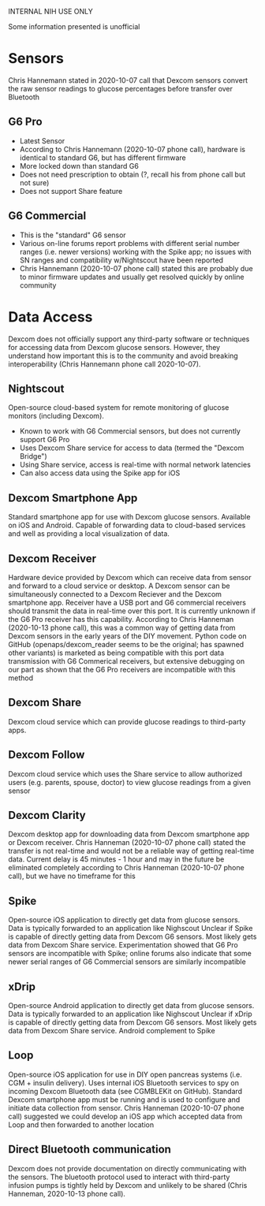 INTERNAL NIH USE ONLY

Some information presented is unofficial

# Sensors
Chris Hannemann stated in 2020-10-07 call that Dexcom sensors convert the raw sensor readings to glucose percentages before transfer over Bluetooth
## G6 Pro 
* Latest Sensor
* According to Chris Hannemann (2020-10-07 phone call), hardware is identical to standard G6, but has different firmware
* More locked down than standard G6
* Does not need prescription to obtain (?, recall his from phone call but not sure)
* Does not support Share feature
## G6 Commercial
* This is the "standard" G6 sensor
* Various on-line forums report problems with different serial number ranges (i.e. newer versions) working with the Spike app; no issues with SN ranges and compatibility w/Nightscout have been reported
* Chris Hannemann (2020-10-07 phone call) stated this are probably due to minor firmware updates and usually get resolved quickly by online community
# Data Access
Dexcom does not officially support any third-party software or techniques for accessing data from Dexcom glucose sensors. However, they understand how important this is to the community and avoid breaking interoperability (Chris Hannemann phone call 2020-10-07).
## Nightscout
Open-source cloud-based system for remote monitoring of glucose monitors (including Dexcom).
* Known to work with G6 Commercial sensors, but does not currently support G6 Pro
* Uses Dexcom Share service for access to data (termed the "Dexcom Bridge")
* Using Share service, access is real-time with normal network latencies
* Can also access data using the Spike app for iOS
## Dexcom Smartphone App 
Standard smartphone app for use with Dexcom glucose sensors. Available on iOS and Android. Capable of forwarding data to cloud-based services and well as providing a local visualization of data. 
## Dexcom Receiver
Hardware device provided by Dexcom which can receive data from sensor and forward to a cloud service or desktop. A Dexcom sensor can be simultaneously connected to a Dexcom Reciever and the Dexcom smartphone app. Receiver have a USB port and G6 commercial receivers should transmit the data in real-time over this port. It is currently unknown if the G6 Pro receiver has this capability.
According to Chris Hanneman (2020-10-13 phone call), this was a common way of getting data from Dexcom sensors in the early years of the DIY movement. Python code on GitHub (openaps/dexcom_reader seems to be the original; has spawned other variants) is marketed as being compatible with this port data transmission with G6 Commerical receivers, but extensive debugging on our part as shown that the G6 Pro receivers are incompatible with this method
## Dexcom Share 
Dexcom cloud service which can provide glucose readings to third-party apps. 
## Dexcom Follow  
Dexcom cloud service which uses the Share service to allow authorized users (e.g. parents, spouse, doctor) to view glucose readings from a given sensor
## Dexcom Clarity 
Dexcom desktop app for downloading data from Dexcom smartphone app or Dexcom receiver. 
Chris Hanneman (2020-10-07 phone call) stated the transfer is not real-time and would not be a reliable way of getting real-time data. Current delay is 45 minutes - 1 hour and may in the future be eliminated completely according to Chris Hanneman (2020-10-07 phone call), but we have no timeframe for this
## Spike  
Open-source iOS application to directly get data from glucose sensors. Data is typically forwarded to an application like Nighscout
Unclear if Spike is capable of directly getting data from Dexcom G6 sensors. Most likely gets data from Dexcom Share service.
Experimentation showed that G6 Pro sensors are incompatible with Spike; online forums also indicate that some newer serial ranges of G6 Commercial sensors are similarly incompatible
## xDrip  
Open-source Android application to directly get data from glucose sensors. Data is typically forwarded to an application like Nighscout
Unclear if xDrip is capable of directly getting data from Dexcom G6 sensors. Most likely gets data from Dexcom Share service.
Android complement to Spike
## Loop 
Open-source iOS application for use in DIY open pancreas systems (i.e. CGM + insulin delivery). Uses internal iOS Bluetooth services to spy on incoming Dexcom Bluetooth data (see CGMBLEKit on GitHub). Standard Dexcom smartphone app must be running and is used to configure and initiate data collection from sensor.
Chris Hanneman (2020-10-07 phone call) suggested we could develop an iOS app which accepted data from Loop and then forwarded to another location

## Direct Bluetooth communication
Dexcom does not provide documentation on directly communicating with the sensors. The bluetooth protocol used to interact with third-party infusion pumps is tightly held by Dexcom and unlikely to be shared (Chris Hanneman, 2020-10-13 phone call).
